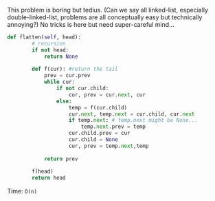This problem is boring but tedius. (Can we say all linked-list, especially double-linked-list, problems are all conceptually easy but technically annoying?) No tricks is here but need super-careful mind...
```python
def flatten(self, head):
        # recursion
        if not head:
            return None
        
        def f(cur): #return the tail
            prev = cur.prev
            while cur:
                if not cur.child:
                    cur, prev = cur.next, cur
                else:
                    temp = f(cur.child)
                    cur.next, temp.next = cur.child, cur.next
                    if temp.next: # temp.next might be None...
                        temp.next.prev = temp
                    cur.child.prev = cur
                    cur.child = None
                    cur, prev = temp.next,temp
            
            return prev
        
        f(head)
        return head
```
Time: `O(n)`
